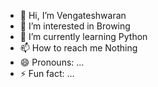 - 👋 Hi, I’m Vengateshwaran
- 👀 I’m interested in Browing
- 🌱 I’m currently learning Python
- 📫 How to reach me Nothing
- 😄 Pronouns: ...
- ⚡ Fun fact: ...

<!---
tmbcustomerno/tmbcustomerno is a ✨ special ✨ repository because its `README.md` (this file) appears on your GitHub profile.
You can click the Preview link to take a look at your changes.
--->
